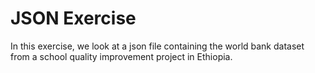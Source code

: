 
# JSON Exercise
In this exercise, we look at a json file containing the world bank dataset from a school quality improvement project in Ethiopia.
